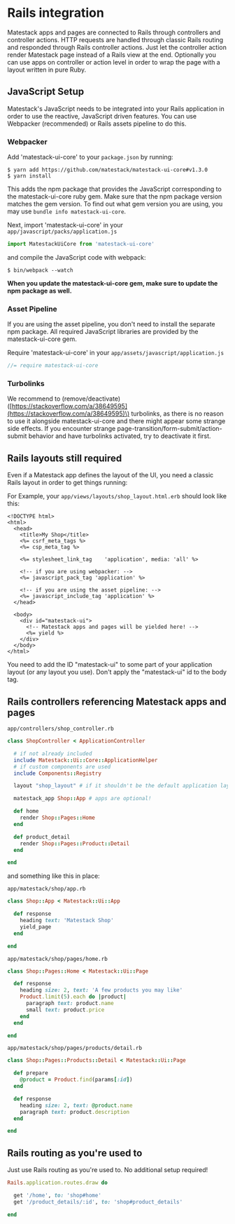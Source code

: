 # Rails integration

Matestack apps and pages are connected to Rails through controllers and controller actions. HTTP requests are handled through classic Rails routing and responded through Rails controller actions. Just let the controller action render Matestack page instead of a Rails view at the end. Optionally you can use apps on controller or action level in order to wrap the page with a layout written in pure Ruby.

## JavaScript Setup

Matestack's JavaScript needs to be integrated into your Rails application in order to use the reactive, JavaScript driven features. You can use Webpacker \(recommended\) or Rails assets pipeline to do this.

### Webpacker

Add 'matestack-ui-core' to your `package.json` by running:

```text
$ yarn add https://github.com/matestack/matestack-ui-core#v1.3.0
$ yarn install
```

This adds the npm package that provides the JavaScript corresponding to the matestack-ui-core ruby gem. Make sure that the npm package version matches the gem version. To find out what gem version you are using, you may use `bundle info matestack-ui-core`.

Next, import 'matestack-ui-core' in your `app/javascript/packs/application.js`

```javascript
import MatestackUiCore from 'matestack-ui-core'
```

and compile the JavaScript code with webpack:

```text
$ bin/webpack --watch
```

**When you update the matestack-ui-core gem, make sure to update the npm package as well.**

### Asset Pipeline

If you are using the asset pipeline, you don't need to install the separate npm package. All required JavaScript libraries are provided by the matestack-ui-core gem.

Require 'matestack-ui-core' in your `app/assets/javascript/application.js`

```javascript
//= require matestack-ui-core
```

### Turbolinks

We recommend to \(remove/deactivate\)\([https://stackoverflow.com/a/38649595](https://stackoverflow.com/a/38649595)\) turbolinks, as there is no reason to use it alongside matestack-ui-core and there might appear some strange side effects. If you encounter strange page-transition/form-submit/action-submit behavior and have turbolinks activated, try to deactivate it first.

## Rails layouts still required

Even if a Matestack app defines the layout of the UI, you need a classic Rails layout in order to get things running:

For Example, your `app/views/layouts/shop_layout.html.erb` should look like this:

```text
<!DOCTYPE html>
<html>
  <head>
    <title>My Shop</title>
    <%= csrf_meta_tags %>
    <%= csp_meta_tag %>

    <%= stylesheet_link_tag    'application', media: 'all' %>

    <!-- if you are using webpacker: -->
    <%= javascript_pack_tag 'application' %>

    <!-- if you are using the asset pipeline: -->
    <%= javascript_include_tag 'application' %>
  </head>

  <body>
    <div id="matestack-ui">
      <!-- Matestack apps and pages will be yielded here! -->
      <%= yield %>
    </div>
  </body>
</html>
```

You need to add the ID "matestack-ui" to some part of your application layout \(or any layout you use\). Don't apply the "matestack-ui" id to the body tag.

## Rails controllers referencing Matestack apps and pages

`app/controllers/shop_controller.rb`

```ruby
class ShopController < ApplicationController

  # if not already included
  include Matestack::Ui::Core::ApplicationHelper
  # if custom components are used
  include Components::Registry

  layout "shop_layout" # if it shouldn't be the default application layout

  matestack_app Shop::App # apps are optional!

  def home
    render Shop::Pages::Home
  end

  def product_detail
    render Shop::Pages::Product::Detail
  end

end
```

and something like this in place:

`app/matestack/shop/app.rb`

```ruby
class Shop::App < Matestack::Ui::App

  def response
    heading text: 'Matestack Shop'
    yield_page
  end

end
```

`app/matestack/shop/pages/home.rb`

```ruby
class Shop::Pages::Home < Matestack::Ui::Page

  def response
    heading size: 2, text: 'A few products you may like'
    Product.limit(5).each do |product|
      paragraph text: product.name
      small text: product.price
    end
  end

end
```

`app/matestack/shop/pages/products/detail.rb`

```ruby
class Shop::Pages::Products::Detail < Matestack::Ui::Page

  def prepare
    @product = Product.find(params[:id])
  end

  def response
    heading size: 2, text: @product.name
    paragraph text: product.description
  end

end
```

## Rails routing as you're used to

Just use Rails routing as you're used to. No additional setup required!

```ruby
Rails.application.routes.draw do

  get '/home', to: 'shop#home'
  get '/product_details/:id', to: 'shop#product_details'

end
```

